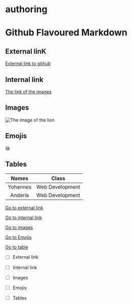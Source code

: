 # authoring

# Github Flavoured Markdown
## External linK
[External link to github](https://www.codegrepper.com/code-examples/whatever/how+to+add++link+to+github+readme)

## Internal link
[The link of the images](https://github.com/Yohannes-Habtemariam/authoring/tree/main/images)

## Images
![The image of the lion](https://github.com/Yohannes-Habtemariam/authoring/blob/main/lion.jpeg)

## Emojis
:laughing:

## Tables
| Names  | Class  |
| :-: | :-: |
| Yohannes | Web Development |
| Anderia | Web Development |

[Go to external link](https://github.com/Yohannes-Habtemariam/authoring/blob/main/README.md#external-link)

[Go to internal link](https://github.com/Yohannes-Habtemariam/authoring/blob/main/README.md#internal-link)

[Go to images](https://github.com/Yohannes-Habtemariam/authoring/blob/main/README.md#images)

[Go to Emojis](https://github.com/Yohannes-Habtemariam/authoring/blob/main/README.md#:~:text=Images-,Emojis,-Tables)

[Go to table](https://github.com/Yohannes-Habtemariam/authoring/blob/main/README.md#:~:text=Emojis-,Tables,-Names)

- [ ] External link

- [ ] Internal link

- [ ] Images 

- [ ] Emojis

- [ ] Tables 
